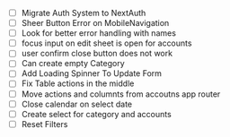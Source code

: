 - [ ] Migrate Auth System to NextAuth
- [ ] Sheer Button Error on MobileNavigation
- [ ] Look for better error handling with names
- [ ] focus input on edit sheet is open for accounts
- [ ] user confirm close button does not work
- [ ] Can create empty Category
- [ ] Add Loading Spinner To Update Form
- [ ] Fix Table actions in the middle
- [ ] Move actions and columnts from accoutns app router
- [ ] Close calendar on select date
- [ ] Create select for category and accounts
- [ ] Reset Filters
